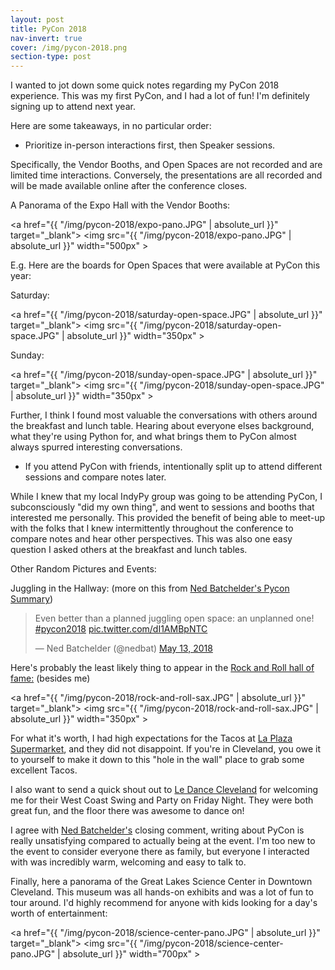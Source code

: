 ```yaml
---
layout: post
title: PyCon 2018
nav-invert: true
cover: /img/pycon-2018.png
section-type: post
---
```


I wanted to jot down some quick notes regarding my PyCon 2018 experience. This was my first PyCon, and I had a lot of fun! I'm definitely signing up to attend next year.

Here are some takeaways, in no particular order:

* Prioritize in-person interactions first, then Speaker sessions.

Specifically, the Vendor Booths, and Open Spaces are not recorded and are limited time interactions. Conversely, the presentations are all recorded and will be made available online after the conference closes.

A Panorama of the Expo Hall with the Vendor Booths:

<a href="{{ "/img/pycon-2018/expo-pano.JPG" | absolute_url }}" target="_blank">
<img src="{{ "/img/pycon-2018/expo-pano.JPG" | absolute_url }}" width="500px" ></a>


E.g. Here are the boards for Open Spaces that were available at PyCon this year:

Saturday:

<a href="{{ "/img/pycon-2018/saturday-open-space.JPG" | absolute_url }}" target="_blank">
<img src="{{ "/img/pycon-2018/saturday-open-space.JPG" | absolute_url }}" width="350px" ></a>

Sunday:


<a href="{{ "/img/pycon-2018/sunday-open-space.JPG" | absolute_url }}" target="_blank">
<img src="{{ "/img/pycon-2018/sunday-open-space.JPG" | absolute_url }}" width="350px" ></a>

Further, I think I found most valuable the conversations with others around the breakfast and lunch table. Hearing about everyone elses background, what they're using Python for, and what brings them to PyCon almost always spurred interesting conversations.

* If you attend PyCon with friends, intentionally split up to attend different sessions and compare notes later.

While I knew that my local IndyPy group was going to be attending PyCon, I subconsciously "did my own thing", and went to sessions and booths that interested me personally. This provided the benefit of being able to meet-up with the folks that I knew intermittently throughout the conference to compare notes and hear other perspectives. This was also one easy question I asked others at the breakfast and lunch tables.

Other Random Pictures and Events:

Juggling in the Hallway: (more on this from <a href="https://nedbatchelder.com/blog/201805/pycon_2018.html" target="_blank">Ned Batchelder's Pycon Summary</a>)

<blockquote class="twitter-tweet" data-lang="en"><p lang="en" dir="ltr">Even better than a planned juggling open space: an unplanned one! <a href="https://twitter.com/hashtag/pycon2018?src=hash&amp;ref_src=twsrc%5Etfw">#pycon2018</a> <a href="https://t.co/dI1AMBpNTC">pic.twitter.com/dI1AMBpNTC</a></p>&mdash; Ned Batchelder (@nedbat) <a href="https://twitter.com/nedbat/status/995776185341751297?ref_src=twsrc%5Etfw">May 13, 2018</a></blockquote>
<script async src="https://platform.twitter.com/widgets.js" charset="utf-8"></script>

Here's probably the least likely thing to appear in the <a href="https://www.rockhall.com/visit" target="_blank">Rock and Roll hall of fame:</a> (besides me)

<a href="{{ "/img/pycon-2018/rock-and-roll-sax.JPG" | absolute_url }}" target="_blank">
<img src="{{ "/img/pycon-2018/rock-and-roll-sax.JPG" | absolute_url }}" width="350px" ></a>

For what it's worth, I had high expectations for the Tacos at <a href="https://www.cleveland.com/best/2017/05/la_plaza_supermarket_is_the_ne.html" target="_blank">La Plaza Supermarket</a>, and they did not disappoint. If you're in Cleveland, you owe it to yourself to make it down to this "hole in the wall" place to grab some excellent Tacos.

I also want to send a quick shout out to <a href="http://ladansecleveland.com/" target="_blank">Le Dance Cleveland</a> for welcoming me for their West Coast Swing and Party on Friday Night. They were both great fun, and the floor there was awesome to dance on!

I agree with <a href="https://nedbatchelder.com" target="_blank">Ned Batchelder's</a> closing comment, writing about PyCon is really unsatisfying compared to actually being at the event. I'm too new to the event to consider everyone there as family, but everyone I interacted with was incredibly warm, welcoming and easy to talk to.

Finally, here a panorama of the Great Lakes Science Center in Downtown Cleveland. This museum was all hands-on exhibits and was a lot of fun to tour around. I'd highly recommend for anyone with kids looking for a day's worth of entertainment:

<a href="{{ "/img/pycon-2018/science-center-pano.JPG" | absolute_url }}" target="_blank">
<img src="{{ "/img/pycon-2018/science-center-pano.JPG" | absolute_url }}" width="700px" ></a>
